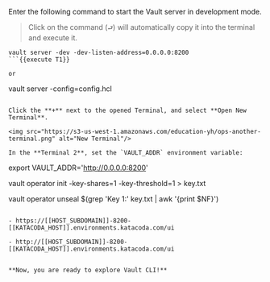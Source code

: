 Enter the following command to start the Vault server in development mode.  

> Click on the command (`⮐`) will automatically copy it into the terminal and execute it.

```
vault server -dev -dev-listen-address=0.0.0.0:8200
```{{execute T1}}

or

```
vault server -config=config.hcl
```{{execute T1}}

Click the **+** next to the opened Terminal, and select **Open New Terminal**.

<img src="https://s3-us-west-1.amazonaws.com/education-yh/ops-another-terminal.png" alt="New Terminal"/>

In the **Terminal 2**, set the `VAULT_ADDR` environment variable:

```
export VAULT_ADDR='http://0.0.0.0:8200'

vault operator init -key-shares=1 -key-threshold=1 > key.txt

vault operator unseal $(grep 'Key 1:' key.txt | awk '{print $NF}')
```{{execute T2}}

- https://[[HOST_SUBDOMAIN]]-8200-[[KATACODA_HOST]].environments.katacoda.com/ui

- http://[[HOST_SUBDOMAIN]]-8200-[[KATACODA_HOST]].environments.katacoda.com/ui


**Now, you are ready to explore Vault CLI!**
